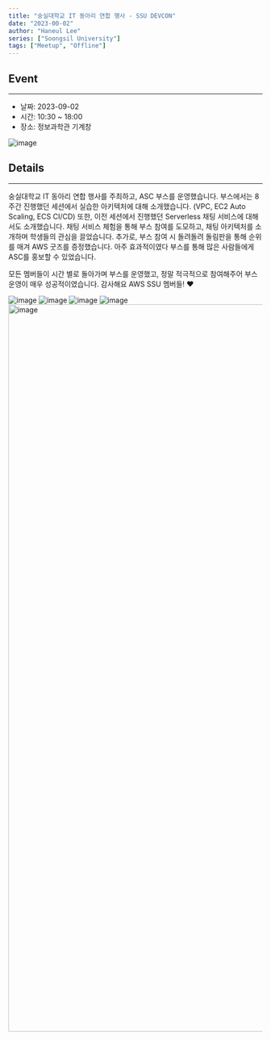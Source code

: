```yaml
---
title: "숭실대학교 IT 동아리 연합 행사 - SSU DEVCON"
date: "2023-00-02"
author: "Haneul Lee"
series: ["Soongsil University"]
tags: ["Meetup", "Offline"]
---
```


## Event

---

- 날짜: 2023-09-02
- 시간: 10:30 ~ 18:00
- 장소: 정보과학관 기계창

![image](https://github.com/aws-cloud-clubs/aws-cloud-clubs.github.io/assets/50009240/957cbf0f-4d88-41c2-a485-502ec1d167cf)



## Details

---

숭실대학교 IT 동아리 연합 행사를 주최하고, ASC 부스를 운영했습니다. 부스에서는 8주간 진행했던 세션에서 실습한 아키텍처에 대해 소개했습니다. (VPC, EC2 Auto Scaling, ECS CI/CD) 또한, 이전 세션에서 진행했던 Serverless 채팅 서비스에 대해서도 소개했습니다. 채팅 서비스 체험을 통해 부스 참여를 도모하고, 채팅 아키텍처를 소개하며 학생들의 관심을 끌었습니다. 추가로, 부스 참여 시 돌려돌려 돌림판을 통해 순위를 매겨 AWS 굿즈를 증정했습니다. 아주 효과적이였다 부스를 통해 많은 사람들에게 ASC를 홍보할 수 있었습니다.

모든 멤버들이 시간 별로 돌아가며 부스를 운영했고, 정말 적극적으로 참여해주어 부스 운영이 매우 성공적이였습니다. 감사해요 AWS SSU 멤버들! ❤️

![image](https://github.com/aws-cloud-clubs/aws-cloud-clubs.github.io/assets/50009240/4ac59ca5-4eda-4323-877d-2be216a05c2e)
![image](https://github.com/aws-cloud-clubs/aws-cloud-clubs.github.io/assets/50009240/3b53d22c-144e-49c9-8d2c-79550051810f)
![image](https://github.com/aws-cloud-clubs/aws-cloud-clubs.github.io/assets/50009240/25b3719c-2371-40e8-bade-3dec0544b1a8)
![image](https://github.com/aws-cloud-clubs/aws-cloud-clubs.github.io/assets/50009240/b6a72428-db1a-4fde-9593-095ad75c46b1)
<img width="1442" alt="image" src="https://github.com/aws-cloud-clubs/aws-cloud-clubs.github.io/assets/50009240/7a539fa8-7219-42a8-befe-93d275f21972">



